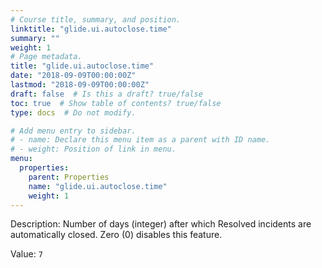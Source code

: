 ```yaml
---
# Course title, summary, and position.
linktitle: "glide.ui.autoclose.time"
summary: ""
weight: 1
# Page metadata.
title: "glide.ui.autoclose.time"
date: "2018-09-09T00:00:00Z"
lastmod: "2018-09-09T00:00:00Z"
draft: false  # Is this a draft? true/false
toc: true  # Show table of contents? true/false
type: docs  # Do not modify.

# Add menu entry to sidebar.
# - name: Declare this menu item as a parent with ID name.
# - weight: Position of link in menu.
menu:
  properties:
    parent: Properties
    name: "glide.ui.autoclose.time"
    weight: 1
---
```


Description: Number of days (integer) after which Resolved incidents are automatically closed. Zero (0) disables this feature.


Value: `7`
